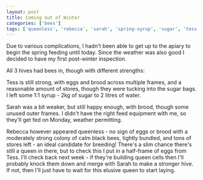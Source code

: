 ```yaml
---
layout: post
title: Coming out of Winter
categories: ['bees']
tags: ['queenless', 'rebecca', 'sarah', 'spring-syrup', 'sugar', 'tess']
---
```


Due to various complications, I hadn't been able to get up to the apiary to begin the spring feeding until today. Since the weather was also good I decided to have my first post-winter inspection.  
  
All 3 hives had bees in, though with different strengths:  
  
Tess is still strong, with eggs and brood across multiple frames, and a reasonable amount of stores, though they were tucking into the sugar bags. I left some 1:1 syrup - 2kg of sugar to 2 litres of water.  
  
Sarah was a bit weaker, but still happy enough, with brood, though some unused outer frames. I didn't have the right feed equipment with me, so they'll get fed on Monday, weather permitting.  
  
Rebecca however appeared queenless - no sign of eggs or brood with a moderately strong colony of calm black bees, tightly bundled, and tons of stores left - an ideal candidate for breeding! There's a slim chance there's still a queen in there, but to check this I put in a half-frame of eggs from Tess. I'll check back next week - if they're building queen cells then I'll probably knock them down and merge with Sarah to make a stronger hive. If not, then I'll just have to wait for this elusive queen to start laying.

